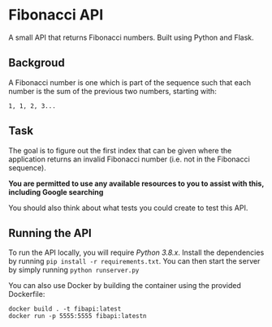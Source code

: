 # Fibonacci API

A small API that returns Fibonacci numbers. Built using Python and Flask.

## Backgroud

A Fibonacci number is one which is part of the sequence such that each number is the sum of the previous two numbers, starting with:

    1, 1, 2, 3...

## Task

The goal is to figure out the first index that can be given where the application returns an invalid Fibonacci number (i.e. not in the Fibonacci sequence).

**You are permitted to use any available resources to you to assist with this, including Google searching**

You should also think about what tests you could create to test this API.

## Running the API

To run the API locally, you will require *Python 3.8.x*. Install the dependencies by running `pip install -r requirements.txt`. You can then start the server by simply running `python runserver.py`

You can also use Docker by building the container using the provided Dockerfile:

    docker build . -t fibapi:latest
    docker run -p 5555:5555 fibapi:latestn